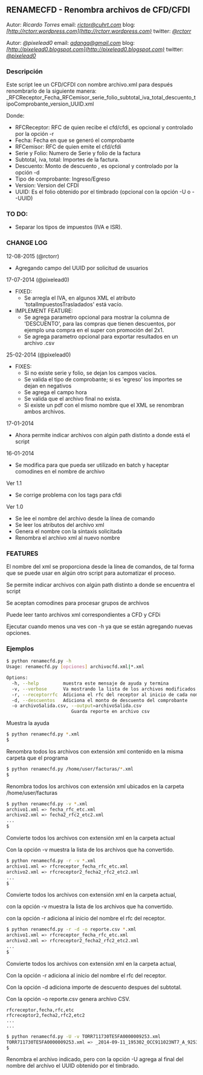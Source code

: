 RENAMECFD - Renombra archivos de CFD/CFDI
------------------------------------
Autor: *Ricardo Torres*
email: *[rictor@cuhrt.com](mailto:rictor@cuhrt.com)*
blog: *[http://rctorr.wordpress.com](http://rctorr.wordpress.com)*
twitter: *[@rctorr](http://www.twitter.com/rctorr)*

Autor: *@pixelead0*
email: *[adangq@gmail.com](mailto:adangq@gmail.com)*
blog: *[http://pixelead0.blogspot.com](http://pixelead0.blogspot.com)*
twitter: *[@pixelead0](http://www.twitter.com/pixelead0)*



### Descripción
Este script lee un CFD/CFDI con nombre archivo.xml para después renombrarlo
de la siguiente manera:
	_RFCReceptor_Fecha_RFCemisor_serie_folio_subtotal_iva_total_descuento_tipoComprobante_version_UUID.xml

Donde:
 * RFCReceptor: RFC de quien recibe el cfd/cfdi, es opcional y controlado por la opción -r
 * Fecha: Fecha en que se generó el comprobante
 * RFCemisor: RFC de quien emite el cfd/cfdi
 * Serie y Folio: Numero de Serie y folio de la factura
 * Subtotal, iva, total: Importes de la factura.
 * Descuento: Monto de descuento , es opcional y controlado por la opción -d
 * Tipo de comprobante: Ingreso/Egreso
 * Version: Version del CFDI
 * UUID: Es el folio obtenido por el timbrado (opcional con la opción -U o --UUID)


### TO DO:
  * Separar los tipos de impuestos (IVA e ISR).

### CHANGE LOG

 12-08-2015 (@rctorr)
 - Agregando campo del UUID por solicitud de usuarios
 
 17-07-2014 (@pixelead0)
 - FIXED:
   - Se arregla el IVA, en algunos XML el atributo 'totalImpuestosTrasladados' está vacío.
 - IMPLEMENT FEATURE:
   - Se agrega parametro opcional para mostrar la columna de 'DESCUENTO', para las compras que tienen descuentos, por ejemplo una compra en el super con promoción del 2x1.
   - Se agrega parametro opcional para exportar resultados en un archivo .csv

 25-02-2014 (@pixelead0)
 - FIXES:
   - Si no existe serie y folio, se dejan los campos vacios.
   - Se valida el tipo de comprobante; si es 'egreso' los importes se dejan en negativos
   - Se agrega el campo hora
   - Se valida que el archivo final no exista.
   - Si existe un pdf con el mismo nombre que el XML se renombran ambos archivos.

 17-01-2014
 - Ahora permite indicar archivos con algún path distinto a donde está el
   script

 16-01-2014
 - Se modifica para que pueda ser utilizado en batch y haceptar comodines
   en el nombre de archivo

 Ver 1.1
 - Se corrige problema con los tags para cfdi

 Ver 1.0
 - Se lee el nombre del archivo desde la línea de comando
 - Se leer los atributos del archivo xml
 - Genera el nombre con la sintaxis solicitada
 - Renombra el archivo xml al nuevo nombre


### FEATURES

El nombre del xml se proporciona desde la línea de comandos, de tal forma que
se puede usar en algún otro script para automatizar el proceso.

Se permite indicar archivos con algún path distinto a donde se encuentra el
script

Se aceptan comodines para procesar grupos de archivos

Puede leer tanto archivos xml correspondientes a CFD y CFDi

Ejecutar cuando menos una ves con -h ya que se están agregando nuevas opciones.

### Ejemplos
```bash
$ python renamecfd.py -h
Usage: renamecfd.py [opciones] archivocfd.xml|*.xml

Options:
  -h, --help         muestra este mensaje de ayuda y termina
  -v, --verbose      Va mostrando la lista de los archivos modificados
  -r, --receptorrfc  Adiciona el rfc del receptor al inicio de cada nombre
  -d, --descuentos   Adiciona el monto de descuento del comprobante
  -o archivoSalida.csv, --output=archivoSalida.csv
                        Guarda reporte en archivo csv
```
Muestra la ayuda

```bash
$ python renamecfd.py *.xml
$
```
Renombra todos los archivos con extensión xml contenido en la misma carpeta que el programa

```bash
$ python renamecfd.py /home/user/facturas/*.xml
$
```
Renombra todos los archivos con extensión xml ubicados en la carpeta
/home/user/facturas

```bash
$ python renamecfd.py -v *.xml
archivo1.xml => fecha_rfc_etc.xml
archivo2.xml => fecha2_rfc2_etc2.xml
...
$
```
Convierte todos los archivos con extensión xml en la carpeta actual

Con la opción -v muestra la lista de los archivos que ha convertido.

```bash
$ python renamecfd.py -r -v *.xml
archivo1.xml => rfcreceptor_fecha_rfc_etc.xml
archivo2.xml => rfcreceptor2_fecha2_rfc2_etc2.xml
...
$
```
Convierte todos los archivos con extensión xml en la carpeta actual,

con la opción -v muestra la lista de los archivos que ha convertido.

con la opción -r adiciona al inicio del nombre el rfc del receptor.


```bash
$ python renamecfd.py -r -d -o reporte.csv *.xml
archivo1.xml => rfcreceptor_fecha_rfc_etc.xml
archivo2.xml => rfcreceptor2_fecha2_rfc2_etc2.xml
...
$
```
Convierte todos los archivos con extensión xml en la carpeta actual,

Con la opción -r adiciona al inicio del nombre el rfc del receptor.

Con la opción -d adiciona importe de descuento despues del subtotal.

Con la opción -o reporte.csv genera archivo CSV.

```
rfcreceptor,fecha,rfc,etc
rfcreceptor2,fecha2,rfc2,etc2
...
...
```

```bash
$ python renamecfd.py -U -v TORR711730TE5FA0000009253.xml 
TORR711730TE5FA0000009253.xml => _2014-09-11_195302_OCC911023NT7_A_9253_145.69_23.31_169.00_ingreso_3.2_E7F30F1C-5E41-4D44-B751-971746C3BDAE_.xml
$
```
Renombra el archivo indicado, pero con la opción -U agrega al final
del nombre del archivo el UUID obtenido por el timbrado.

